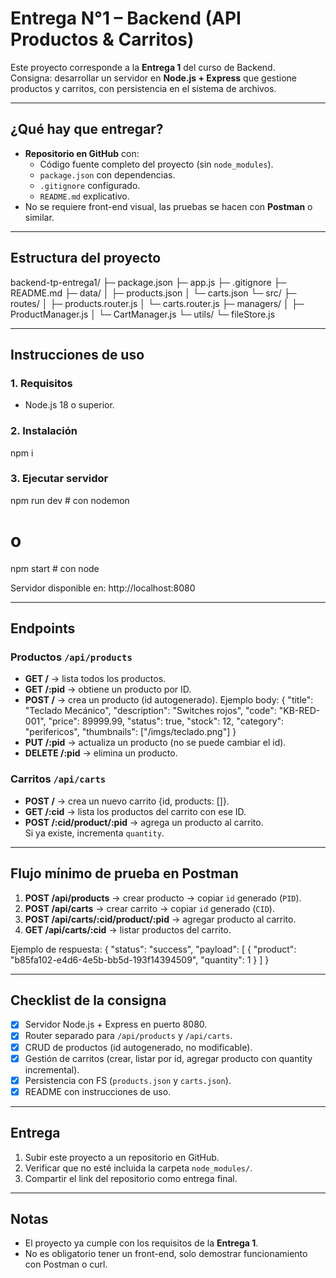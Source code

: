 # Entrega N°1 – Backend (API Productos & Carritos)

Este proyecto corresponde a la **Entrega 1** del curso de Backend.  
Consigna: desarrollar un servidor en **Node.js + Express** que gestione productos y carritos, con persistencia en el sistema de archivos.

---

## ¿Qué hay que entregar?
- **Repositorio en GitHub** con:
  - Código fuente completo del proyecto (sin `node_modules`).
  - `package.json` con dependencias.
  - `.gitignore` configurado.
  - `README.md` explicativo.
- No se requiere front-end visual, las pruebas se hacen con **Postman** o similar.

---

## Estructura del proyecto
backend-tp-entrega1/
├─ package.json
├─ app.js
├─ .gitignore
├─ README.md
├─ data/
│  ├─ products.json
│  └─ carts.json
└─ src/
   ├─ routes/
   │  ├─ products.router.js
   │  └─ carts.router.js
   ├─ managers/
   │  ├─ ProductManager.js
   │  └─ CartManager.js
   └─ utils/
      └─ fileStore.js

---

## Instrucciones de uso

### 1. Requisitos
- Node.js 18 o superior.

### 2. Instalación
npm i

### 3. Ejecutar servidor
npm run dev   # con nodemon
# o
npm start     # con node

Servidor disponible en: http://localhost:8080

---

## Endpoints

### Productos `/api/products`
- **GET /** → lista todos los productos.
- **GET /:pid** → obtiene un producto por ID.
- **POST /** → crea un producto (id autogenerado). Ejemplo body:
{
  "title": "Teclado Mecánico",
  "description": "Switches rojos",
  "code": "KB-RED-001",
  "price": 89999.99,
  "status": true,
  "stock": 12,
  "category": "perifericos",
  "thumbnails": ["/imgs/teclado.png"]
}
- **PUT /:pid** → actualiza un producto (no se puede cambiar el id).
- **DELETE /:pid** → elimina un producto.

### Carritos `/api/carts`
- **POST /** → crea un nuevo carrito {id, products: []}.
- **GET /:cid** → lista los productos del carrito con ese ID.
- **POST /:cid/product/:pid** → agrega un producto al carrito.  
  Si ya existe, incrementa `quantity`.

---

## Flujo mínimo de prueba en Postman

1. **POST /api/products** → crear producto → copiar `id` generado (`PID`).
2. **POST /api/carts** → crear carrito → copiar `id` generado (`CID`).
3. **POST /api/carts/:cid/product/:pid** → agregar producto al carrito.
4. **GET /api/carts/:cid** → listar productos del carrito.

Ejemplo de respuesta:
{
  "status": "success",
  "payload": [
    {
      "product": "b85fa102-e4d6-4e5b-bb5d-193f14394509",
      "quantity": 1
    }
  ]
}

---

## Checklist de la consigna
- [x] Servidor Node.js + Express en puerto 8080.
- [x] Router separado para `/api/products` y `/api/carts`.
- [x] CRUD de productos (id autogenerado, no modificable).
- [x] Gestión de carritos (crear, listar por id, agregar producto con quantity incremental).
- [x] Persistencia con FS (`products.json` y `carts.json`).
- [x] README con instrucciones de uso.

---

## Entrega
1. Subir este proyecto a un repositorio en GitHub.
2. Verificar que no esté incluida la carpeta `node_modules/`.
3. Compartir el link del repositorio como entrega final.

---

## Notas
- El proyecto ya cumple con los requisitos de la **Entrega 1**.
- No es obligatorio tener un front-end, solo demostrar funcionamiento con Postman o curl.
